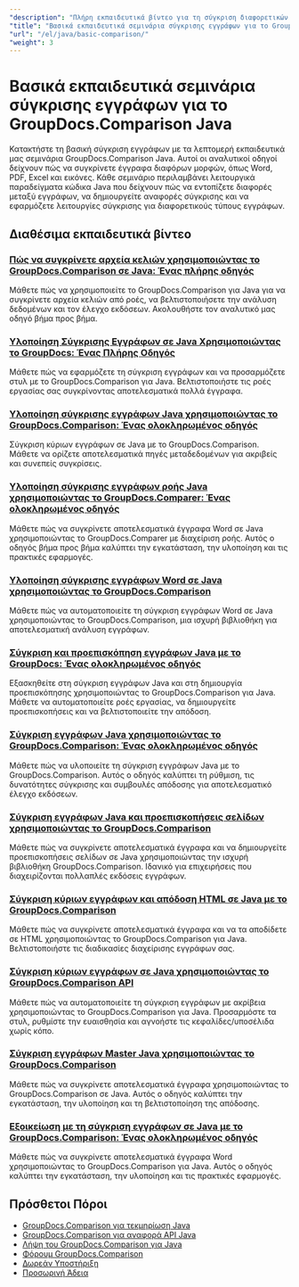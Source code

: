```yaml
---
"description": "Πλήρη εκπαιδευτικά βίντεο για τη σύγκριση διαφορετικών τύπων εγγράφων όπως Word, PDF, Excel, εικόνες και άλλα χρησιμοποιώντας το GroupDocs.Comparison για Java."
"title": "Βασικά εκπαιδευτικά σεμινάρια σύγκρισης εγγράφων για το GroupDocs.Comparison Java"
"url": "/el/java/basic-comparison/"
"weight": 3
---
```


# Βασικά εκπαιδευτικά σεμινάρια σύγκρισης εγγράφων για το GroupDocs.Comparison Java

Κατακτήστε τη βασική σύγκριση εγγράφων με τα λεπτομερή εκπαιδευτικά μας σεμινάρια GroupDocs.Comparison Java. Αυτοί οι αναλυτικοί οδηγοί δείχνουν πώς να συγκρίνετε έγγραφα διαφόρων μορφών, όπως Word, PDF, Excel και εικόνες. Κάθε σεμινάριο περιλαμβάνει λειτουργικά παραδείγματα κώδικα Java που δείχνουν πώς να εντοπίζετε διαφορές μεταξύ εγγράφων, να δημιουργείτε αναφορές σύγκρισης και να εφαρμόζετε λειτουργίες σύγκρισης για διαφορετικούς τύπους εγγράφων.

## Διαθέσιμα εκπαιδευτικά βίντεο

### [Πώς να συγκρίνετε αρχεία κελιών χρησιμοποιώντας το GroupDocs.Comparison σε Java: Ένας πλήρης οδηγός](./compare-cell-files-groupdocs-java-streams/)
Μάθετε πώς να χρησιμοποιείτε το GroupDocs.Comparison για Java για να συγκρίνετε αρχεία κελιών από ροές, να βελτιστοποιήσετε την ανάλυση δεδομένων και τον έλεγχο εκδόσεων. Ακολουθήστε τον αναλυτικό μας οδηγό βήμα προς βήμα.

### [Υλοποίηση Σύγκρισης Εγγράφων σε Java Χρησιμοποιώντας το GroupDocs: Ένας Πλήρης Οδηγός](./java-document-comparison-groupdocs-tutorial/)
Μάθετε πώς να εφαρμόζετε τη σύγκριση εγγράφων και να προσαρμόζετε στυλ με το GroupDocs.Comparison για Java. Βελτιστοποιήστε τις ροές εργασίας σας συγκρίνοντας αποτελεσματικά πολλά έγγραφα.

### [Υλοποίηση σύγκρισης εγγράφων Java χρησιμοποιώντας το GroupDocs.Comparison: Ένας ολοκληρωμένος οδηγός](./java-document-comparison-groupdocs-metadata-source/)
Σύγκριση κύριων εγγράφων σε Java με το GroupDocs.Comparison. Μάθετε να ορίζετε αποτελεσματικά πηγές μεταδεδομένων για ακριβείς και συνεπείς συγκρίσεις.

### [Υλοποίηση σύγκρισης εγγράφων ροής Java χρησιμοποιώντας το GroupDocs.Comparer: Ένας ολοκληρωμένος οδηγός](./java-stream-document-comparison-groupdocs/)
Μάθετε πώς να συγκρίνετε αποτελεσματικά έγγραφα Word σε Java χρησιμοποιώντας το GroupDocs.Comparer με διαχείριση ροής. Αυτός ο οδηγός βήμα προς βήμα καλύπτει την εγκατάσταση, την υλοποίηση και τις πρακτικές εφαρμογές.

### [Υλοποίηση σύγκρισης εγγράφων Word σε Java χρησιμοποιώντας το GroupDocs.Comparison](./word-document-comparison-groupdocs-java/)
Μάθετε πώς να αυτοματοποιείτε τη σύγκριση εγγράφων Word σε Java χρησιμοποιώντας το GroupDocs.Comparison, μια ισχυρή βιβλιοθήκη για αποτελεσματική ανάλυση εγγράφων.

### [Σύγκριση και προεπισκόπηση εγγράφων Java με το GroupDocs: Ένας ολοκληρωμένος οδηγός](./master-java-document-comparison-preview-groupdocs/)
Εξασκηθείτε στη σύγκριση εγγράφων Java και στη δημιουργία προεπισκόπησης χρησιμοποιώντας το GroupDocs.Comparison για Java. Μάθετε να αυτοματοποιείτε ροές εργασίας, να δημιουργείτε προεπισκοπήσεις και να βελτιστοποιείτε την απόδοση.

### [Σύγκριση εγγράφων Java χρησιμοποιώντας το GroupDocs.Comparison: Ένας ολοκληρωμένος οδηγός](./java-document-comparison-groupdocs-comparison/)
Μάθετε πώς να υλοποιείτε τη σύγκριση εγγράφων Java με το GroupDocs.Comparison. Αυτός ο οδηγός καλύπτει τη ρύθμιση, τις δυνατότητες σύγκρισης και συμβουλές απόδοσης για αποτελεσματικό έλεγχο εκδόσεων.

### [Σύγκριση εγγράφων Java και προεπισκοπήσεις σελίδων χρησιμοποιώντας το GroupDocs.Comparison](./java-groupdocs-comparison-document-management/)
Μάθετε πώς να συγκρίνετε αποτελεσματικά έγγραφα και να δημιουργείτε προεπισκοπήσεις σελίδων σε Java χρησιμοποιώντας την ισχυρή βιβλιοθήκη GroupDocs.Comparison. Ιδανικό για επιχειρήσεις που διαχειρίζονται πολλαπλές εκδόσεις εγγράφων.

### [Σύγκριση κύριων εγγράφων και απόδοση HTML σε Java με το GroupDocs.Comparison](./master-groupdocs-comparison-java-document-html-rendering/)
Μάθετε πώς να συγκρίνετε αποτελεσματικά έγγραφα και να τα αποδίδετε σε HTML χρησιμοποιώντας το GroupDocs.Comparison για Java. Βελτιστοποιήστε τις διαδικασίες διαχείρισης εγγράφων σας.

### [Σύγκριση κύριων εγγράφων σε Java χρησιμοποιώντας το GroupDocs.Comparison API](./mastering-document-comparison-java-groupdocs/)
Μάθετε πώς να αυτοματοποιείτε τη σύγκριση εγγράφων με ακρίβεια χρησιμοποιώντας το GroupDocs.Comparison για Java. Προσαρμόστε τα στυλ, ρυθμίστε την ευαισθησία και αγνοήστε τις κεφαλίδες/υποσέλιδα χωρίς κόπο.

### [Σύγκριση εγγράφων Master Java χρησιμοποιώντας το GroupDocs.Comparison](./java-groupdocs-comparison-document-management-guide/)
Μάθετε πώς να συγκρίνετε αποτελεσματικά έγγραφα χρησιμοποιώντας το GroupDocs.Comparison σε Java. Αυτός ο οδηγός καλύπτει την εγκατάσταση, την υλοποίηση και τη βελτιστοποίηση της απόδοσης.

### [Εξοικείωση με τη σύγκριση εγγράφων σε Java με το GroupDocs.Comparison: Ένας ολοκληρωμένος οδηγός](./document-comparison-groupdocs-java/)
Μάθετε πώς να συγκρίνετε αποτελεσματικά έγγραφα Word χρησιμοποιώντας το GroupDocs.Comparison για Java. Αυτός ο οδηγός καλύπτει την εγκατάσταση, την υλοποίηση και τις πρακτικές εφαρμογές.

## Πρόσθετοι Πόροι

- [GroupDocs.Comparison για τεκμηρίωση Java](https://docs.groupdocs.com/comparison/java/)
- [GroupDocs.Comparison για αναφορά API Java](https://reference.groupdocs.com/comparison/java/)
- [Λήψη του GroupDocs.Comparison για Java](https://releases.groupdocs.com/comparison/java/)
- [Φόρουμ GroupDocs.Comparison](https://forum.groupdocs.com/c/comparison)
- [Δωρεάν Υποστήριξη](https://forum.groupdocs.com/)
- [Προσωρινή Άδεια](https://purchase.groupdocs.com/temporary-license/)